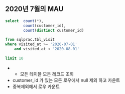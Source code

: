 ## 2020년 7월의 MAU

```SQL
select 	count(*),
		count(customer_id),  
		count(distinct customer_id)
        
from sqlprac.tbl_visit
where visited_at >= '2020-07-01'
	and visited_at < '2020-08-01'
    
limit 10
```

- * 모든 테이블 모든 레코드 조회
- customer_id 가 있는 모든 로우에서 null 제외 하고 카운트
- 중복제외해서 로우 카운트
